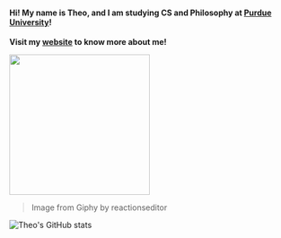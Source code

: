 #### Hi! My name is Theo, and I am studying CS and Philosophy at [Purdue University](https://purdue.edu/)!
**Visit my [website](https://theopark.me/) to know more about me!**

<img src="https://media.giphy.com/media/ule4vhcY1xEKQ/giphy.gif" width="250" height="250" />

> Image from Giphy by reactionseditor

![Theo's GitHub stats](https://github-readme-stats.vercel.app/api?username=theopn&show_icons=true&theme=radical)
